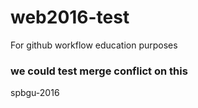 # web2016-test
For github workflow education purposes

### we could test merge conflict on this
spbgu-2016
